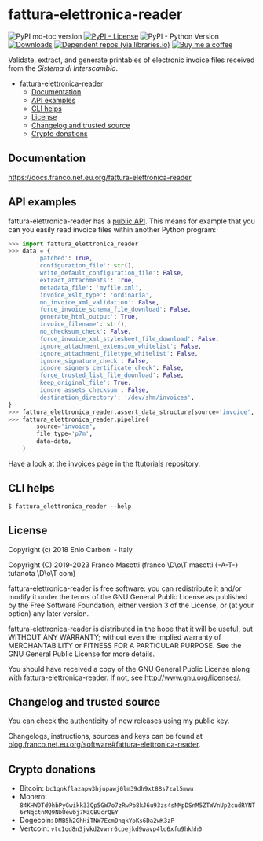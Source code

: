 # fattura-elettronica-reader

![PyPI md-toc version](https://img.shields.io/pypi/v/fattura-elettronica-reader.svg)
[![PyPI - License](https://img.shields.io/pypi/l/fattura-elettronica-reader.svg?color=blue)](https://raw.githubusercontent.com/frnmst/fattura-elettronica-reader/master/LICENSE.txt)
![PyPI - Python Version](https://img.shields.io/pypi/pyversions/fattura-elettronica-reader.svg)
[![Downloads](https://pepy.tech/badge/fattura-elettronica-reader)](https://pepy.tech/project/fattura-elettronica-reader)
[![Dependent repos (via libraries.io)](https://img.shields.io/librariesio/dependent-repos/pypi/fattura-elettronica-reader.svg)](https://libraries.io/pypi/fattura-elettronica-reader/dependents)
[![Buy me a coffee](assets/buy_me_a_coffee.svg)](https://buymeacoff.ee/frnmst)

Validate, extract, and generate printables of electronic invoice files
received from the *Sistema di Interscambio*.

<!--TOC-->

- [fattura-elettronica-reader](#fattura-elettronica-reader)
  - [Documentation](#documentation)
  - [API examples](#api-examples)
  - [CLI helps](#cli-helps)
  - [License](#license)
  - [Changelog and trusted source](#changelog-and-trusted-source)
  - [Crypto donations](#crypto-donations)

<!--TOC-->

## Documentation

<https://docs.franco.net.eu.org/fattura-elettronica-reader>

## API examples

fattura-elettronica-reader has a
[public API](https://docs.franco.net.eu.org/fattura-elettronica-reader/api.html).
This means for example that you can you easily read invoice files within
another Python program:

```python
>>> import fattura_elettronica_reader
>>> data = {
        'patched': True,
        'configuration_file': str(),
        'write_default_configuration_file': False,
        'extract_attachments': True,
        'metadata_file': 'myfile.xml',
        'invoice_xslt_type': 'ordinaria',
        'no_invoice_xml_validation': False,
        'force_invoice_schema_file_download': False,
        'generate_html_output': True,
        'invoice_filename': str(),
        'no_checksum_check': False,
        'force_invoice_xml_stylesheet_file_download': False,
        'ignore_attachment_extension_whitelist': False,
        'ignore_attachment_filetype_whitelist': False,
        'ignore_signature_check': False,
        'ignore_signers_certificate_check': False,
        'force_trusted_list_file_download': False,
        'keep_original_file': True,
        'ignore_assets_checksum': False,
        'destination_directory': '/dev/shm/invoices',
}
>>> fattura_elettronica_reader.assert_data_structure(source='invoice', file_type='p7m', data=data)
>>> fattura_elettronica_reader.pipeline(
        source='invoice',
        file_type='p7m',
        data=data,
    )
```

Have a look at the
[invoices](https://docs.franco.net.eu.org/ftutorials/en/content/desktop/download/invoices.html)
page in the [ftutorials](https://software.franco.net.eu.org/frnmst/ftutorials) repository.

## CLI helps

```shell
$ fattura_elettronica_reader --help
```

## License

Copyright (c) 2018 Enio Carboni - Italy

Copyright (C) 2019-2023 Franco Masotti (franco \D\o\T masotti {-A-T-} tutanota \D\o\T com)

fattura-elettronica-reader is free software: you can redistribute it
and/or modify it under the terms of the GNU General Public License as
published by the Free Software Foundation, either version 3 of the
License, or (at your option) any later version.

fattura-elettronica-reader is distributed in the hope that it will be
useful, but WITHOUT ANY WARRANTY; without even the implied warranty of
MERCHANTABILITY or FITNESS FOR A PARTICULAR PURPOSE. See the GNU General
Public License for more details.

You should have received a copy of the GNU General Public License along
with fattura-elettronica-reader. If not, see
<http://www.gnu.org/licenses/>.

## Changelog and trusted source

You can check the authenticity of new releases using my public key.

Changelogs, instructions, sources and keys can be found at
[blog.franco.net.eu.org/software#fattura-elettronica-reader](https://blog.franco.net.eu.org/software/#fattura-elettronica-reader).

## Crypto donations

- Bitcoin: `bc1qnkflazapw3hjupawj0lm39dh9xt88s7zal5mwu`
- Monero:
  `84KHWDTd9hbPyGwikk33Qp5GW7o7zRwPb8kJ6u93zs4sNMpDSnM5ZTWVnUp2cudRYNT6rNqctnMQ9NbUewbj7MzCBUcrQEY`
- Dogecoin: `DMB5h2GhHiTNW7EcmDnqkYpKs6Da2wK3zP`
- Vertcoin: `vtc1qd8n3jvkd2vwrr6cpejkd9wavp4ld6xfu9hkhh0`
